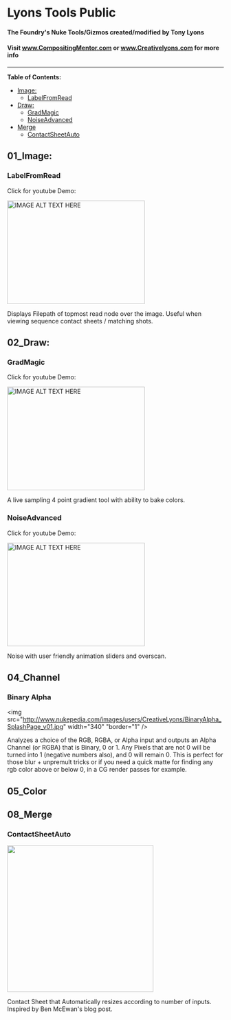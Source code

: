 # Lyons Tools Public

#### The Foundry's Nuke Tools/Gizmos created/modified by Tony Lyons
#### Visit www.CompositingMentor.com or www.Creativelyons.com for more info

---
**Table of Contents:**
- [Image:](#image-)
  * [LabelFromRead](#labelfromread)
- [Draw:](#draw-)
  * [GradMagic](#gradmagic)
  * [NoiseAdvanced](#noiseadvanced)
- [Merge](#merge)
  * [ContactSheetAuto](#contactsheetauto)

## 01_Image:
### LabelFromRead
Click for youtube Demo:

<a href="http://www.youtube.com/watch?feature=player_embedded&v=dqzzT169GAc
" target="_blank"><img src="http://img.youtube.com/vi/dqzzT169GAc/0.jpg" 
alt="IMAGE ALT TEXT HERE" width="320" height="240" /></a>


Displays Filepath of topmost read node over the image. Useful when viewing sequence contact sheets / matching shots.

## 02_Draw:
### GradMagic
Click for youtube Demo:

<a href="http://www.youtube.com/watch?feature=player_embedded&v=oge8jMR0LRw
" target="_blank"><img src="http://img.youtube.com/vi/oge8jMR0LRw/0.jpg" 
alt="IMAGE ALT TEXT HERE" width="320" height="240" /></a>

A live sampling 4 point gradient tool with ability to bake colors.

### NoiseAdvanced
Click for youtube Demo:

<a href="http://www.youtube.com/watch?feature=player_embedded&v=EsHDBGonwEs
" target="_blank"><img src="http://img.youtube.com/vi/EsHDBGonwEs/0.jpg" 
alt="IMAGE ALT TEXT HERE" width="320" height="240" /></a>

Noise with user friendly animation sliders and overscan.


## 04_Channel
### Binary Alpha

<img src="http://www.nukepedia.com/images/users/CreativeLyons/BinaryAlpha_SplashPage_v01.jpg" width="340" "border="1" />

Analyzes a choice of the RGB, RGBA, or Alpha input and outputs an Alpha Channel (or RGBA) that is Binary, 0 or 1. Any Pixels that are not 0 will be turned into 1 (negative numbers also), and 0 will remain 0. This is perfect for those blur + unpremult tricks or if you need a quick matte for finding any rgb color above or below 0, in a CG render passes for example.

## 05_Color

## 08_Merge
### ContactSheetAuto

<img src="http://www.nukepedia.com/images/users/CreativeLyons/ContactSheetAuto_SplashPage_v01.png" width="340" />

Contact Sheet that Automatically resizes according to number of inputs. Inspired by Ben McEwan's blog post.

